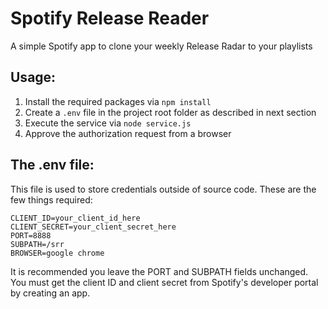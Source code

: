 # Spotify Release Reader

A simple Spotify app to clone your weekly Release Radar to your playlists

## Usage:

1) Install the required packages via `npm install`
2) Create a `.env` file in the project root folder as described in next section
2) Execute the service via `node service.js`
3) Approve the authorization request from a browser

## The .env file:

This file is used to store credentials outside of source code.
These are the few things required:

```
CLIENT_ID=your_client_id_here
CLIENT_SECRET=your_client_secret_here
PORT=8888
SUBPATH=/srr
BROWSER=google chrome
```
It is recommended you leave the PORT and SUBPATH fields unchanged. You must get the client ID and client secret from Spotify's developer portal by creating an app.